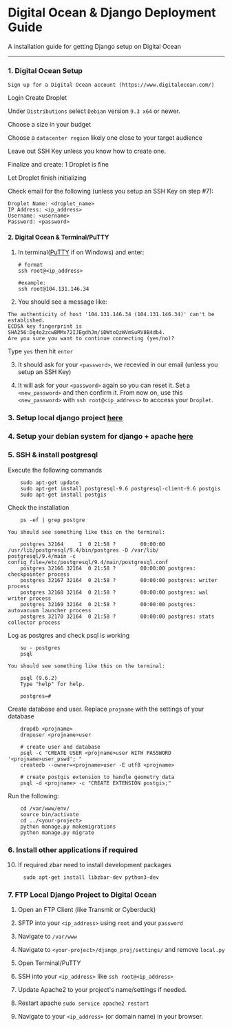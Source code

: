# Digital Ocean & Django Deployment Guide

A installation guide for getting Django setup on Digital Ocean

----------


### 1. Digital Ocean Setup

    Sign up for a Digital Ocean account (https://www.digitalocean.com/)

Login
Create Droplet

Under `Distributions` select `Debian` version `9.3 x64` or newer.

Choose a size in your budget

Choose a `datacenter region` likely one close to your target audience

Leave out SSH Key unless you know how to create one.

Finalize and create: 1 Droplet is fine

Let Droplet finish initializing

Check email for the following (unless you setup an SSH Key on step #7):

```
Droplet Name: <droplet_name>
IP Address: <ip_address>
Username: <username>
Password: <password>
``` 


#### 2. Digital Ocean & Terminal/PuTTY

1. In terminal([PuTTY](http://www.putty.org/) if on Windows) and enter:
     ```
     # format
     ssh root@<ip_address>

     #example:
     ssh root@104.131.146.34
     ```

2. You should see a message like:
```
The authenticity of host '104.131.146.34 (104.131.146.34)' can't be established.
ECDSA key fingerprint is SHA256:Dg4o2zcwBMMx72IJEgdhJm/iDWtoQzWVmSuRV8B4db4.
Are you sure you want to continue connecting (yes/no)?   
```
Type `yes` then hit `enter`

3. It should ask for your `<password>`, we recevied in our email (unless you setup an SSH Key)

4. It will ask for your `<password>` again so you can reset it. Set a `<new_password>` and then confirm it. From now on, use this `<new_password>` with `ssh root@<ip_address>` to acccess your `Droplet`.
 

### 3. Setup local django project [here](./django_postgresql.md)

### 4. Setup your debian system for django + apache [here](./debian_django_apache2.md)


### 5. SSH & install postgresql

Execute the following commands
```
    sudo apt-get update
    sudo apt-get install postgresql-9.6 postgresql-client-9.6 postgis
    sudo apt-get install postgis
```

Check the installation
```
    ps -ef | grep postgre
```
    You should see something like this on the terminal:
```
    postgres 32164     1  0 21:58 ?        00:00:00 /usr/lib/postgresql/9.4/bin/postgres -D /var/lib/   postgresql/9.4/main -c config_file=/etc/postgresql/9.4/main/postgresql.conf
    postgres 32166 32164  0 21:58 ?        00:00:00 postgres: checkpointer process
    postgres 32167 32164  0 21:58 ?        00:00:00 postgres: writer process
    postgres 32168 32164  0 21:58 ?        00:00:00 postgres: wal writer process
    postgres 32169 32164  0 21:58 ?        00:00:00 postgres: autovacuum launcher process
    postgres 32170 32164  0 21:58 ?        00:00:00 postgres: stats collector process
``` 

Log as postgres and check psql is working
```
    su - postgres
    psql
```
    You should see something like this on the terminal:
```
    psql (9.6.2)
    Type "help" for help.

    postgres=#
``` 

Create database and user. Replace `projname` with the settings of your database
```
    dropdb <projname>
    dropuser <projname>user

    # create user and database
    psql -c "CREATE USER <projname>user WITH PASSWORD '<projname>user_pswd'; "
    createdb --owner=<projname>user -E utf8 <projname>

    # create postgis extension to handle geometry data
    psql -d <projname> -c "CREATE EXTENSION postgis;"
```

Run the following:
```
    cd /var/www/env/
    source bin/activate
    cd ../<your-project>
    python manage.py makemigrations
    python manage.py migrate
```



### 6. Install other applications if required

10. If required zbar need to install development packages 
```
     sudo apt-get install libzbar-dev python3-dev
``` 


### 7. FTP Local Django Project to Digital Ocean

1. Open an FTP Client (like Transmit or Cyberduck)

2. SFTP into your `<ip_address>` using `root` and your `password`

11. Navigate to `/var/www`

12. Navigate to `<your-project>/django_proj/settings/` and remove `local.py`

13. Open Terminal/PuTTY

14. SSH into your `<ip_address>` like `ssh root@<ip_address>` 

15. Update Apache2 to your project's name/settings if needed.

10. Restart apache `sudo service apache2 restart`

11. Navigate to your `<ip_address>` (or domain name) in your browser.

